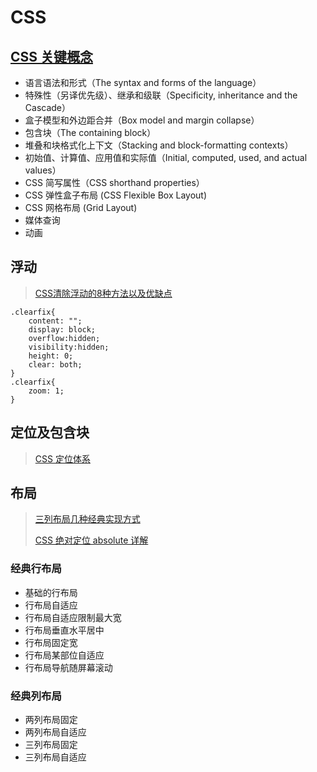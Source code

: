 # CSS

## [CSS 关键概念](https://developer.mozilla.org/zh-CN/docs/Web/CSS)

* 语言语法和形式（The syntax and forms of the language）
* 特殊性（另译优先级）、继承和级联（Specificity, inheritance and the Cascade）
* 盒子模型和外边距合并（Box model and margin collapse）
* 包含块（The containing block）
* 堆叠和块格式化上下文（Stacking and block-formatting contexts）
* 初始值、计算值、应用值和实际值（Initial, computed, used, and actual values）
* CSS 简写属性（CSS shorthand properties）
* CSS 弹性盒子布局 \(CSS Flexible Box Layout\) 
* CSS 网格布局 \(Grid Layout\)
* 媒体查询
* 动画

## 浮动

> [CSS清除浮动的8种方法以及优缺点](https://juejin.im/post/5d6f2b845188250587727971)

```text
.clearfix{
    content: "";
    display: block;
    overflow:hidden;
    visibility:hidden;
    height: 0;
    clear: both;
}
.clearfix{
    zoom: 1;
}
```

## 定位及包含块

> [CSS 定位体系](http://w3help.org/zh-cn/kb/)

## 布局

> [三列布局几种经典实现方式](https://juejin.im/post/5bf666d1518825719f208b37)
>
> [CSS 绝对定位 absolute 详解](https://juejin.im/entry/58b3d54e8d6d810057f599bb)

### 经典行布局

* 基础的行布局
* 行布局自适应
* 行布局自适应限制最大宽
* 行布局垂直水平居中
* 行布局固定宽
* 行布局某部位自适应
* 行布局导航随屏幕滚动

### 经典列布局

* 两列布局固定
* 两列布局自适应
* 三列布局固定
* 三列布局自适应

